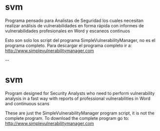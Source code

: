 # svm
Programa pensado para Analistas de Seguridad los cuales necesitan realizar análisis de vulnerabilidades en forma rápida con informes de vulnerabilidades profesionales en Word y escaneos continuos

Esto son solo los script del programa SimpleVulnerabilityManager, no es el programa completo. Para descargar el programa completo ir a:
http://www.simplevulnerabilitymanager.com

--
# svm
Program designed for Security Analysts who need to perform vulnerability analysis in a fast way with reports of professional vulnerabilities in Word and continuous scans

These are just the SimpleVulnerabilityManager program script, it is not the complete program. To download the complete program go to: http://www.simplevulnerabilitymanager.com


